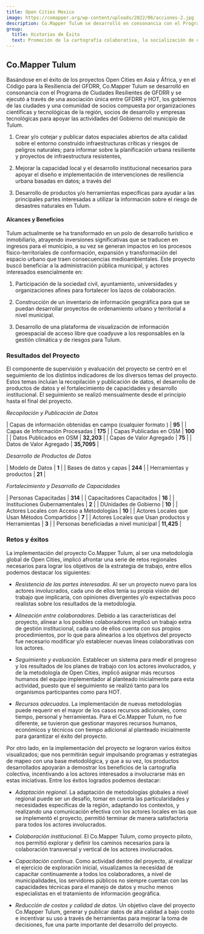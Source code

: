 ```yaml
---
title: Open Cities Mexico
image: https://comapper.org/wp-content/uploads/2022/06/acciones-2.jpg
description: Co.Mapper Tulum se desarrolló en consonancia con el Programa de Ciudades Resilientes de GFDRR
group:
  title: Historias de Éxito
  text: Promoción de la cartografía colaborativa, la socialización de datos abiertos, y el uso de tecnología libre.
---
```


## Co.Mapper Tulum

Basándose en el éxito de los proyectos Open Cities en Asia y África, y en el Código para la Resiliencia del GFDRR, Co.Mapper Tulum se desarrolló en consonancia con el Programa de Ciudades Resilientes de GFDRR y se ejecutó a través de una asociación única entre GFDRR y HOT, los gobiernos de las ciudades y una comunidad de socios compuesta por organizaciones científicas y tecnológicas de la región, socios de desarrollo y empresas tecnológicas para apoyar las actividades del Gobierno del municipio de Tulum. 

1. Crear y/o cotejar y publicar datos espaciales abiertos de alta calidad sobre el entorno construido infraestructuras críticas y riesgos de peligros naturales; para informar sobre la planificación urbana resiliente y proyectos de infraestructura resistentes,

2. Mejorar la capacidad local y el desarrollo institucional necesarios para apoyar el diseño e implementación de intervenciones de resiliencia urbana basadas en datos; a través del

3. Desarrollo de productos y/o herramientas específicas para ayudar a las principales partes interesadas a utilizar la información sobre el riesgo de desastres naturales en Tulum.


#### Alcances y Beneficios

Tulum actualmente se ha transformado en un polo de desarrollo turístico e inmobiliario, atrayendo inversiones significativas que se traducen en ingresos para el municipio, a su vez se generan impactos en los procesos físico-territoriales de conformación, expansión y transformación del espacio urbano que traen consecuencias medioambientales. Este proyecto buscó beneficiar a la administración pública municipal, y actores interesados esencialmente en:

1. Participación de la sociedad civil, ayuntamiento, universidades y organizaciones afines para fortalecer los lazos de colaboración.
 	
2. Construcción de un inventario de información geográfica para que se puedan desarrollar proyectos de ordenamiento urbano y territorial a nivel municipal.
 	
3. Desarrollo de una plataforma de visualización de información geoespacial de acceso libre que coadyuve a los responsables en la gestión climática y de riesgos para Tulum.


### Resultados del Proyecto

El componente de supervisión y evaluación del proyecto se centró en el seguimiento de los distintos indicadores de los diversos temas del proyecto. Estos temas incluían la  recopilación y publicación de datos, el desarrollo de productos de datos y el fortalecimiento de capacidades y desarrollo institucional. El seguimiento se realizó mensualmente desde el principio hasta el final del proyecto.

*Recopilación y Publicación de Datos*

| Capas de información obtenidas en campo (cualquier formato )  | **95**      |
| Capas de Información Procesadas                               | **175**     |
| Capas Publicadas en OSM                                       | **100**     |
| Datos Publicados en OSM                                       | **32,203**  |
| Capas de Valor Agregado                                       | **75**      | 
| Datos de Valor Agregado                                       | **35,7095** |


*Desarrollo de Productos de Datos*

| Modelo de Datos           | **1**      |
| Bases de datos y capas    | **244**    |
| Herramientas y productos  | **21**     |

*Fortalecimiento y Desarrollo de Capacidades*

| Personas Capacitadas                              | **314**    |
| Capacitadores Capacitados                         | **16**     |
| Instituciones Gubernamentales                     | **2**      |
| DUnidades de Gobierno                             | **10**     |
| Actores Locales con Acceso a Metodologías         | **10**     | 
| Actores Locales que Usan Métodos Compartidos      | **7**      |
| Actores Locales que Usan productos y Herramientas | **3**      | 
| Personas beneficiadas a nivel municipal           | **11,425** |

### Retos y éxitos

La implementación del proyecto Co.Mapper Tulum, al ser una metodología global de Open Cities, implicó afrontar una serie de retos regionales necesarios para lograr los objetivos de la estrategia de trabajo, entre ellos podemos destacar los siguientes:

- *Resistencia de las partes interesadas*. Al ser un proyecto nuevo para los actores involucrados, cada uno de ellos tenía su propia visión del trabajo que implicaría, con opiniones divergentes y/o expectativas poco realistas sobre los resultados de la metodología. 

- *Alineación entre colaboradores*. Debido a las características del proyecto, alinear a los posibles colaboradores implicó un trabajo extra de gestión institucional, cada uno de ellos cuenta con sus propios procedimientos, por lo que para alinearlos a los objetivos del proyecto fue necesario modificar y/o establecer nuevas líneas colaborativas con los actores. 

- *Seguimiento y evaluación*. Establecer un sistema para medir el progreso y los resultados de los planes de trabajo con los actores involucrados, y de la metodología de Open Cities, implicó asignar más recursos humanos del equipo implementador al planteado inicialmente para esta actividad, puesto que el seguimiento se realizó tanto para los organismos participantes como para HOT.

- *Recursos adecuados*. La implementación de nuevas metodologías puede requerir en el mayor de los casos recursos adicionales, como tiempo, personal y herramientas. Para el Co.Mapper Tulum, no fue diferente, se tuvieron que gestionar mayores recursos humanos, económicos y técnicos con tiempo adicional al planteado inicialmente para garantizar el éxito del proyecto.

Por otro lado, en  la implementación del proyecto se lograron varios éxitos visualizados; que nos permitirán seguir impulsando programas y estrategias de mapeo con una base metodológica, y que a su vez, los productos desarrollados apoyarán a demostrar los beneficios de la cartografía colectiva, incentivando a los actores interesados a involucrarse más en estas iniciativas. Entre los éxitos logrados podemos destacar:

- *Adaptación regional*. La adaptación de metodologías globales a nivel regional puede ser un desafío, tomar en cuenta las particularidades y necesidades específicas de la región, adaptando los contextos, y realizando una comunicación efectiva con los actores locales en las que se implementó el proyecto, permitió terminar de manera satisfactoria para todos los actores involucrados.

- *Colaboración institucional*. El Co.Mapper Tulum, como proyecto piloto, nos permitió explorar y definir los caminos necesarios para la colaboración transversal y vertical de los actores involucrados.

- *Capacitación continua*. Como actividad dentro del proyecto, al realizar el ejercicio de exploración inicial, visualizamos la necesidad de capacitar continuamente a todos los colaboradores, a nivel de municipalidades, los servidores públicos no siempre cuentan con las capacidades técnicas para el manejo de datos y mucho menos especialistas en el tratamiento de información geográfica.

- *Reducción de costos y calidad de datos*. Un objetivo clave del proyecto Co.Mapper Tulum, generar y publicar datos de alta calidad a bajo costo e incentivar su uso a través de herramientas para mejorar la toma de decisiones, fue una parte importante del desarrollo del proyecto. 